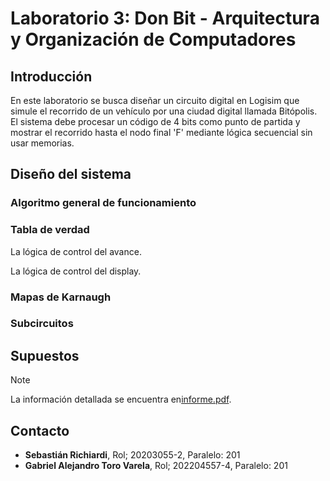 # Laboratorio 3: Don Bit - Arquitectura y Organización de Computadores

## Introducción

En este laboratorio se busca diseñar un circuito digital en Logisim que simule el recorrido de un vehículo por una ciudad digital llamada Bitópolis. El sistema debe procesar un código de 4 bits como punto de partida y mostrar el recorrido hasta el nodo final 'F' mediante lógica secuencial sin usar memorias.

## Diseño del sistema

### Algoritmo general de funcionamiento

### Tabla de verdad

La lógica de control del avance.

La lógica de control del display.

### Mapas de Karnaugh

### Subcircuitos

## Supuestos

> [!NOTE]
> La información detallada se encuentra en[informe.pdf](informe.pdf).

## Contacto
* **Sebastián Richiardi**, Rol; 20203055-2, Paralelo: 201
* **Gabriel Alejandro Toro Varela**, Rol; 202204557-4, Paralelo: 201